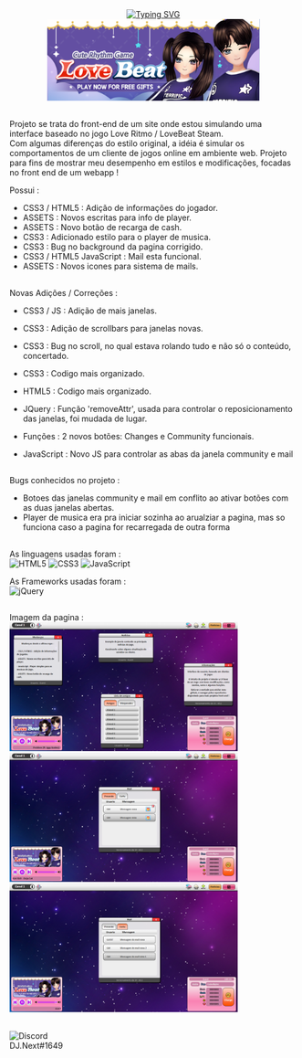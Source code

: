 <div align="center">
  <a href="https://git.io/typing-svg"><img src="https://readme-typing-svg.herokuapp.com?font=Fira+Code&weight=800&size=24&pause=1000&width=505&lines=LoveRitmo+/+LoveBeat+UI" alt="Typing SVG" /></a><br>
  <img src="/logo.png">
</div>

##

Projeto se trata do front-end de um site onde estou simulando uma interface baseado no jogo Love Ritmo / LoveBeat Steam.<br>
Com algumas diferenças do estilo original, a idéia é simular os comportamentos de um cliente de jogos online em ambiente web.
Projeto para fins de mostrar meu desempenho em estilos e modificações, focadas no front end de um webapp !

Possui :
- CSS3 / HTML5 : Adição de informações do jogador.
- ASSETS : Novos escritas para info de player.
- ASSETS : Novo botão de recarga de cash.
- CSS3 : Adicionado estilo para o player de musica.
- CSS3 : Bug no background da pagina corrigido.
- CSS3 / HTML5 JavaScript : Mail esta funcional.
- ASSETS : Novos icones para sistema de mails.

##

Novas Adições / Correções :

- CSS3 / JS : Adição de mais janelas.</p>
- CSS3 : Adição de scrollbars para janelas novas.</p>
- CSS3 : Bug no scroll, no qual estava rolando tudo e não só o conteúdo, concertado.</p>
- CSS3 : Codigo mais organizado.</p>
- HTML5 : Codigo mais organizado.</p>
- JQuery : Função 'removeAttr', usada para controlar o reposicionamento das janelas, foi mudada de lugar.</p>
- Funções : 2 novos botões: Changes e Community funcionais.</p>
- JavaScript : Novo JS para controlar as abas da janela community e mail</p>

##

Bugs conhecidos no projeto :

- Botoes das janelas community e mail em conflito ao ativar botões com as duas janelas abertas.
- Player de musica era pra iniciar sozinha ao arualziar a pagina, mas so funciona caso a pagina for recarregada de outra forma

 ##
 
As linguagens usadas foram : <br>
  ![HTML5](https://img.shields.io/badge/html5-%23E34F26.svg?style=for-the-badge&logo=html5&logoColor=white)
  ![CSS3](https://img.shields.io/badge/css3-%231572B6.svg?style=for-the-badge&logo=css3&logoColor=white)
  ![JavaScript](https://img.shields.io/badge/javascript-%23323330.svg?style=for-the-badge&logo=javascript&logoColor=%23F7DF1E)

As Frameworks usadas foram : <br>
  ![jQuery](https://img.shields.io/badge/jquery-%230769AD.svg?style=for-the-badge&logo=jquery&logoColor=white)

  ##

Imagem da pagina : <br>
<img src="/new_demo1.png" width="400px">
<img src="/new_demo2.png" width="400px">
<img src="/new_demo3.png" width="400px">
## 

![Discord](https://img.shields.io/badge/Discord-%235865F2.svg?style=for-the-badge&logo=discord&logoColor=white) <br> DJ.Next#1649
